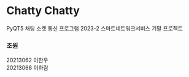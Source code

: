 # Chatty Chatty
PyQT5 채팅 소켓 통신 프로그램
2023-2 스마트네트워크서비스 기말 프로젝트

### 조원
20213062 이찬우<br>
20213066 이하람
